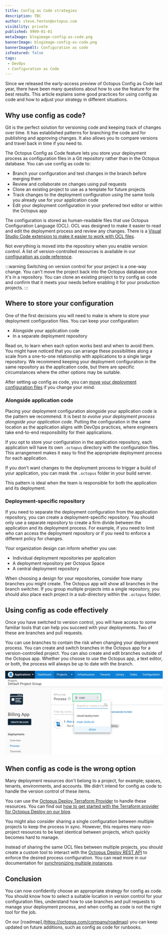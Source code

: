 ```yaml
---
title: Config as Code strategies
description: TBC
author: steve.fenton@octopus.com
visibility: private
published: 9999-01-01
metaImage: blogimage-config-as-code.png
bannerImage: blogimage-config-as-code.png
bannerImageAlt: Configuration as code
isFeatured: false
tags:
 - DevOps
 - Configuration as Code 
---
```


Since we released the early-access preview of Octopus Config as Code last year, there have been many questions about how to use the feature for the best results. This article explains some good practices for using config as code and how to adjust your strategy in different situations.

## Why use config as code?

Git is the perfect solution for versioning code and keeping track of changes over time. It has established patterns for branching the code and for publishing and approving changes. It also allows you to compare versions and travel back in time if you need to.

The Octopus Config as Code feature lets you store your deployment process as configuration files in a Git repository rather than in the Octopus database. You can use config as code to:

- Branch your configuration and test changes in the branch before merging them
- Review and collaborate on changes using pull requests
- Clone an existing project to use as a template for future projects
- Track changes to the deployment configuration using the same tools you already use for your application code
- Edit your deployment configuration in your preferred text editor or within the Octopus app

The configuration is stored as human-readable files that use Octopus Configuration Language (OCL). OCL was designed to make it easier to read and edit the deployment process and review any changes. There is a [Visual Studio Code extension to make it easier to work with OCL files](https://marketplace.visualstudio.com/items?itemName=octopusdeploy.vscode-octopusdeploy).

Not everything is moved into the repository when you enable version control. A list of version-controlled resources is available in our [configuration as code reference](https://octopus.com/docs/projects/version-control/config-as-code-reference).

:::warning
Switching on version control for your project is a one-way change. You can't move the project back into the Octopus database once it's in a repository. You can clone an existing project to try config as code and confirm that it meets your needs before enabling it for your production projects.
:::

## Where to store your configuration

One of the first decisions you will need to make is where to store your deployment configuration files. You can keep your configuration:

- Alongside your application code
- In a separate deployment repository

Read on, to learn when each option works best and when to avoid them. You might have noticed that you can arrange these possibilities along a scale from a one-to-one relationship with applications to a single large repository. We recommend keeping your deployment configuration in the same repository as the application code, but there are specific circumstances where the other options may be suitable.

After setting up config as code, you can [move your deployment configuration files](https://octopus.com/docs/projects/version-control/moving-version-control) if you change your mind.

### Alongside application code

Placing your deployment configuration alongside your application code is the pattern we recommend. It is best  _to evolve your deployment process alongside your application code_. Putting the configuration in the same location as the application aligns with DevOps practices, where engineers take end-to-end responsibility for their applications.

If you opt to store your configuration in the application repository, each application will have its own `.octopus` directory with the configuration files. This arrangement makes it easy to find the appropriate deployment process for each application.

If you don't want changes to the deployment process to trigger a build of your application, you can mask the `.octopus` folder in your build server.

This pattern is ideal when the team is responsible for both the application and its deployment.

### Deployment-specific repository

If you need to separate the deployment configuration from the application repository, you can create a deployment-specific repository. You should only use a separate repository to create a firm divide between the application and its deployment process. For example, if you need to limit who can access the deployment repository or if you need to enforce a different policy for changes.

Your organization design can inform whether you use:

- Individual deployment repositories per application
- A deployment repository per Octopus Space
- A central deployment repository

When choosing a design for your repositories, consider how many branches you might create. The Octopus app will show all branches in the branch switcher. If you group multiple projects into a single repository, you should also place each project in a sub-directory within the `.octopus` folder.

## Using config as code effectively

Once you have switched to version control, you will have access to some familiar tools that can help you succeed with your deployments. Two of these are branches and pull requests.

You can use branches to contain the risk when changing your deployment process. You can create and switch branches in the Octopus app for a version-controlled project. You can also create and edit branches outside of the Octopus app. Whether you choose to use the Octopus app, a text editor, or both, the process will always be up to date with the branch.

![The branch switcher in Octopus Deploy](branch-switcher.jpg)

## When config as code is the wrong option

Many deployment resources don't belong to a project, for example; spaces, tenants, environments, and accounts. We didn't intend for config as code to handle the version control of these items.

You can use the [Octopus Deploy Terraform Provider](https://registry.terraform.io/providers/OctopusDeployLabs/octopusdeploy/latest/docs) to handle these resources. You can find out [how to get started with the Terraform provider for Octopus Deploy on our blog](https://octopus.com/blog/octopusdeploy-terraform-provider).

You might also consider sharing a single configuration between multiple projects to keep the process in sync. However, this requires many non-project resources to be kept identical between projects, which quickly becomes hard to manage.

Instead of sharing the same OCL files between multiple projects, you should create a custom tool to interact with the [Octopus Deploy REST API](https://octopus.com/docs/octopus-rest-api) to enforce the desired process configuration. You can read more in our documentation for [synchronizing multiple instances](https://octopus.com/docs/administration/sync-instances).

## Conclusion

You can now confidently choose an appropriate strategy for config as code. You should know how to select a suitable location in version control for your configuration files, understand how to use branches and pull requests to manage your deployment process, and when config as code is not the right tool for the job.

On our [roadmap],(https://octopus.com/company/roadmap) you can keep updated on future additions, such as config as code for runbooks.